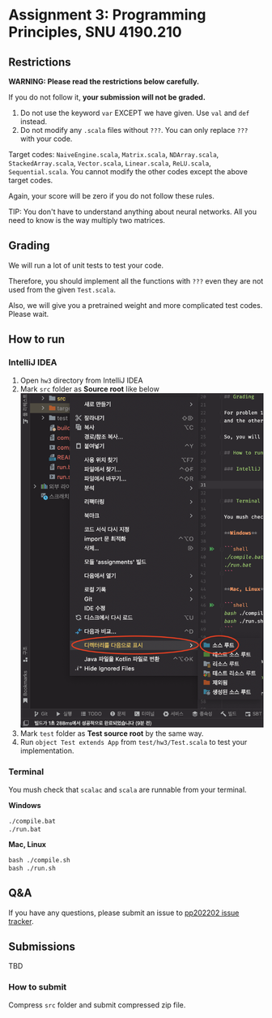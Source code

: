 # Assignment 3: Programming Principles, SNU 4190.210

## Restrictions

**WARNING: Please read the restrictions below carefully.** 

If you do not follow it, **your submission will not be graded.**

1. Do not use the keyword `var` EXCEPT we have given. Use `val` and `def` instead.
2. Do not modify any `.scala` files without `???`. You can only replace `???` with your code.

Target codes: `NaiveEngine.scala`, `Matrix.scala`, `NDArray.scala`, `StackedArray.scala`, `Vector.scala`,
`Linear.scala`, `ReLU.scala`, `Sequential.scala`.
You cannot modify the other codes except the above target codes.

Again, your score will be zero if you do not follow these rules.

TIP: You don't have to understand anything about neural networks.
All you need to know is the way multiply two matrices.

## Grading 

We will run a lot of unit tests to test your code. 

Therefore, you should implement all the functions with `???` even they are not used from the given `Test.scala`.

Also, we will give you a pretrained weight and more complicated test codes. Please wait.

## How to run

### IntelliJ IDEA

1. Open `hw3` directory from IntelliJ IDEA
2. Mark `src` folder as **Source root** like below
![how_to_run.png](how_to_run.png)
3. Mark `test` folder as **Test source root** by the same way.
4. Run `object Test extends App` from `test/hw3/Test.scala` to test your implementation.

### Terminal

You mush check that `scalac` and `scala` are runnable from your terminal.

**Windows**

```shell
./compile.bat
./run.bat
```

**Mac, Linux**

```shell
bash ./compile.sh
bash ./run.sh
```

## Q&A

If you have any questions, please submit an issue to [pp202202 issue tracker](https://github.com/snu-sf-class/pp202202/issues).

## Submissions

TBD

### How to submit

Compress `src` folder and submit compressed zip file.






